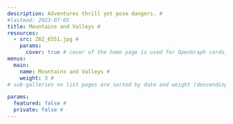 ```yaml
---
description: Adventures thrill yet pose dangers. #
#lastmod: 2023-07-05
title: Mountains and Valleys #
resources:
  - src: Z62_6551.jpg #
    params:
      cover: true # cover of the home page is used for OpenGraph cards, etc.
menus:
  main:
    name: Mountains and Valleys #
    weight: 3 #
# sub-galleries on list pages are sorted by date and weight (descending)

params:
  featured: false #
  private: false #
---
```

